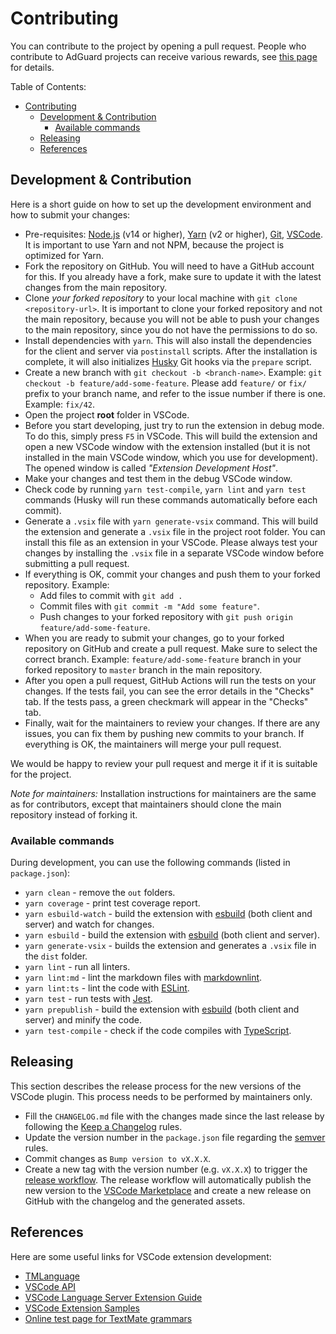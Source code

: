 # Contributing

You can contribute to the project by opening a pull request. People who contribute to AdGuard projects can receive
various rewards, see [this page][contribute] for details.

Table of Contents:

- [Contributing](#contributing)
    - [Development \& Contribution](#development--contribution)
        - [Available commands](#available-commands)
    - [Releasing](#releasing)
    - [References](#references)

## Development & Contribution

Here is a short guide on how to set up the development environment and how to submit your changes:

- Pre-requisites: [Node.js][nodejs] (v14 or higher), [Yarn][yarn] (v2 or higher), [Git][git], [VSCode][vscode]. It is
  important to use Yarn and not NPM, because the project is optimized for Yarn.
- Fork the repository on GitHub. You will need to have a GitHub account for this. If you already have a fork, make sure
  to update it with the latest changes from the main repository.
- Clone *your forked repository* to your local machine with `git clone <repository-url>`. It is important to clone your
  forked repository and not the main repository, because you will not be able to push your changes to the main
  repository, since you do not have the permissions to do so.
- Install dependencies with `yarn`. This will also install the dependencies for the client and server via `postinstall`
  scripts. After the installation is complete, it will also initializes [Husky][husky] Git hooks via the `prepare`
  script.
- Create a new branch with `git checkout -b <branch-name>`. Example: `git checkout -b feature/add-some-feature`. Please
  add `feature/` or `fix/` prefix to your branch name, and refer to the issue number if there is one. Example: `fix/42`.
- Open the project **root** folder in VSCode.
- Before you start developing, just try to run the extension in debug mode. To do this, simply press `F5` in VSCode.
  This will build the extension and open a new VSCode window with the extension installed (but it is not installed in
  the main VSCode window, which you use for development). The opened window is called *"Extension Development Host"*.
- Make your changes and test them in the debug VSCode window.
- Check code by running `yarn test-compile`, `yarn lint` and `yarn test` commands (Husky will run these commands
  automatically before each commit).
- Generate a `.vsix` file with `yarn generate-vsix` command. This will build the extension and generate a `.vsix` file
  in the project root folder. You can install this file as an extension in your VSCode. Please always test your
  changes by installing the `.vsix` file in a separate VSCode window before submitting a pull request.
- If everything is OK, commit your changes and push them to your forked repository. Example:
    - Add files to commit with `git add .`
    - Commit files with `git commit -m "Add some feature"`.
    - Push changes to your forked repository with `git push origin feature/add-some-feature`.
- When you are ready to submit your changes, go to your forked repository on GitHub and create a pull request. Make sure
  to select the correct branch. Example: `feature/add-some-feature` branch in your forked repository to `master` branch
  in the main repository.
- After you open a pull request, GitHub Actions will run the tests on your changes. If the tests fail, you can see the
  error details in the "Checks" tab. If the tests pass, a green checkmark will appear in the "Checks" tab.
- Finally, wait for the maintainers to review your changes. If there are any issues, you can fix them by pushing new
  commits to your branch. If everything is OK, the maintainers will merge your pull request.

We would be happy to review your pull request and merge it if it is suitable for the project.

*Note for maintainers:* Installation instructions for maintainers are the same as for contributors, except that
maintainers should clone the main repository instead of forking it.

### Available commands

During development, you can use the following commands (listed in `package.json`):

- `yarn clean` - remove the `out` folders.
- `yarn coverage` - print test coverage report.
- `yarn esbuild-watch` - build the extension with [esbuild][esbuild] (both client and server) and watch for changes.
- `yarn esbuild` - build the extension with [esbuild][esbuild] (both client and server).
- `yarn generate-vsix` - builds the extension and generates a `.vsix` file in the `dist` folder.
- `yarn lint` - run all linters.
- `yarn lint:md` - lint the markdown files with [markdownlint][markdownlint].
- `yarn lint:ts` - lint the code with [ESLint][eslint].
- `yarn test` - run tests with [Jest][jest].
- `yarn prepublish` - build the extension with [esbuild][esbuild] (both client and server) and minify the code.
- `yarn test-compile` - check if the code compiles with [TypeScript][typescript].

## Releasing

This section describes the release process for the new versions of the VSCode plugin. This process needs to be performed
by maintainers only.

- Fill the `CHANGELOG.md` file with the changes made since the last release by following the
  [Keep a Changelog][keep-a-changelog] rules.
- Update the version number in the `package.json` file regarding the [semver][semver] rules.
- Commit changes as `Bump version to vX.X.X`.
- Create a new tag with the version number (e.g. `vX.X.X`) to trigger the [release workflow][release-workflow]. The
  release workflow will automatically publish the new version to the [VSCode Marketplace][vscode-marketplace] and
  create a new release on GitHub with the changelog and the generated assets.

## References

Here are some useful links for VSCode extension development:

- [TMLanguage](https://code.visualstudio.com/api/language-extensions/syntax-highlight-guide)
- [VSCode API](https://code.visualstudio.com/api/references/vscode-api)
- [VSCode Language Server Extension Guide](https://code.visualstudio.com/api/language-extensions/language-server-extension-guide)
- [VSCode Extension Samples](https://github.com/microsoft/vscode-extension-samples)
- [Online test page for TextMate grammars](https://novalightshow.netlify.app/)

[contribute]: https://adguard.com/contribute.html
[esbuild]: https://esbuild.github.io/
[eslint]: https://eslint.org/
[git]: https://git-scm.com/
[husky]: https://typicode.github.io/husky
[jest]: https://jestjs.io/
[keep-a-changelog]: https://keepachangelog.com/en/1.0.0/
[markdownlint]: https://github.com/DavidAnson/markdownlint
[nodejs]: https://nodejs.org/en/
[release-workflow]: https://github.com/AdguardTeam/VscodeAdblockSyntax/blob/master/.github/workflows/release.yml
[semver]: https://semver.org/
[typescript]: https://www.typescriptlang.org/
[vscode-marketplace]: https://marketplace.visualstudio.com/items?itemName=adguard.adblock
[vscode]: https://code.visualstudio.com/
[yarn]: https://yarnpkg.com/
